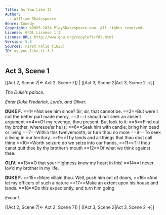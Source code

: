```yaml
---
Title: As You Like It
Author: 
  - William Shakespeare
Genre: Comedy
Copyright: ©2005-2024 PlayShakespeare.com. All rights reserved.
License: GFDL License 1.3
License URL: http://www.gnu.org/copyleft/fdl.html
Version: 5.3
Sources: First Folio (1623)
ID: as-you-like-it-3-1
---
```


## Act 3, Scene 1
[[Act 2, Scene 7|← Act 2, Scene 7]] | [[Act 3, Scene 2|Act 3, Scene 2 →]]

*The Duke’s palace.*

*Enter Duke Frederick, Lords, and Oliver.*

**DUKE F.**
==1==Not see him since? Sir, sir, that cannot be.
==2==But were I not the better part made mercy,
==3==I should not seek an absent argument
==4==Of my revenge, thou present. But look to it:
==5==Find out thy brother, wheresoe’er he is;
==6==Seek him with candle; bring him dead or living
==7==Within this twelvemonth, or turn thou no more
==8==To seek a living in our territory.
==9==Thy lands and all things that thou dost call thine
==10==Worth seizure do we seize into our hands,
==11==Till thou canst quit thee by thy brother’s mouth
==12==Of what we think against thee.

**OLIV.**
==13==O that your Highness knew my heart in this!
==14==I never lov’d my brother in my life.

**DUKE F.**
==15==More villain thou. Well, push him out of doors,
==16==And let my officers of such a nature
==17==Make an extent upon his house and lands.
==18==Do this expediently, and turn him going.

*Exeunt.*

[[Act 2, Scene 7|← Act 2, Scene 7]] | [[Act 3, Scene 2|Act 3, Scene 2 →]]